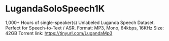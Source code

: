 # LugandaSoloSpeech1K
1,000+ Hours of single-speaker(s) Unlabeled Luganda Speech Dataset. Perfect for Speech-to-Text / ASR. Format: MP3, Mono, 64kbps, 16KHz Size: 42GB Torrent link: https://tinyurl.com/LugandaMp3
